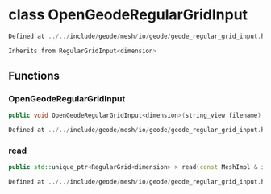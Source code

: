 # class OpenGeodeRegularGridInput

```cpp
Defined at ../../include/geode/mesh/io/geode/geode_regular_grid_input.h#33
```

```cpp
Inherits from RegularGridInput<dimension>
```



## Functions

### OpenGeodeRegularGridInput

```cpp
public void OpenGeodeRegularGridInput<dimension>(string_view filename)
```

```cpp
Defined at ../../include/geode/mesh/io/geode/geode_regular_grid_input.h#33
```

### read

```cpp
public std::unique_ptr<RegularGrid<dimension> > read(const MeshImpl & impl)
```

```cpp
Defined at ../../include/geode/mesh/io/geode/geode_regular_grid_input.h#33
```



